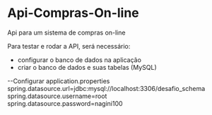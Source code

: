 # Api-Compras-On-line
Api para um sistema de compras on-line

 Para testar e rodar a API, será necessário:   
 
 - configurar o banco de dados na aplicação
 - criar o banco de dados e suas tabelas (MySQL)
 
 --Configurar application.properties                                                                                                                                                
                        spring.datasource.url=jdbc:mysql://localhost:3306/desafio_schema                                                                                                                    
        spring.datasource.username=root                                                                                                                                                    
        spring.datasource.password=nagini100
